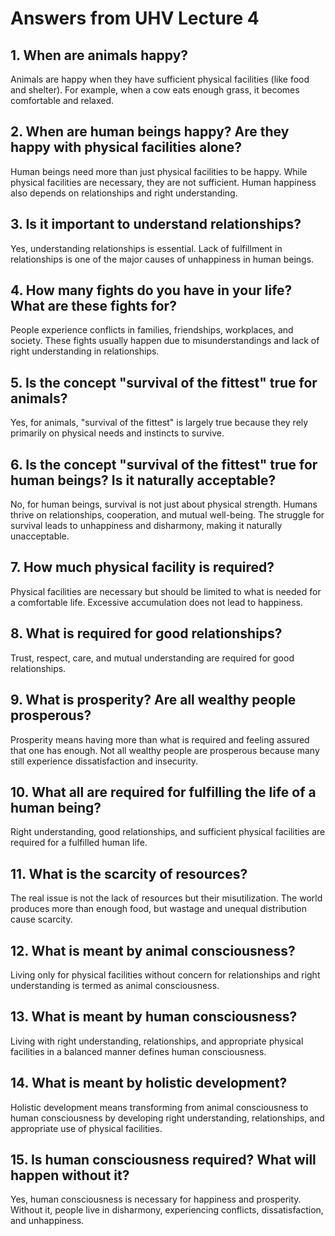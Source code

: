# Answers from UHV Lecture 4

## 1. When are animals happy?
Animals are happy when they have sufficient physical facilities (like food and shelter). For example, when a cow eats enough grass, it becomes comfortable and relaxed.

## 2. When are human beings happy? Are they happy with physical facilities alone?
Human beings need more than just physical facilities to be happy. While physical facilities are necessary, they are not sufficient. Human happiness also depends on relationships and right understanding.

## 3. Is it important to understand relationships?
Yes, understanding relationships is essential. Lack of fulfillment in relationships is one of the major causes of unhappiness in human beings.

## 4. How many fights do you have in your life? What are these fights for?
People experience conflicts in families, friendships, workplaces, and society. These fights usually happen due to misunderstandings and lack of right understanding in relationships.

## 5. Is the concept "survival of the fittest" true for animals?
Yes, for animals, "survival of the fittest" is largely true because they rely primarily on physical needs and instincts to survive.

## 6. Is the concept "survival of the fittest" true for human beings? Is it naturally acceptable?
No, for human beings, survival is not just about physical strength. Humans thrive on relationships, cooperation, and mutual well-being. The struggle for survival leads to unhappiness and disharmony, making it naturally unacceptable.

## 7. How much physical facility is required?
Physical facilities are necessary but should be limited to what is needed for a comfortable life. Excessive accumulation does not lead to happiness.

## 8. What is required for good relationships?
Trust, respect, care, and mutual understanding are required for good relationships.

## 9. What is prosperity? Are all wealthy people prosperous?
Prosperity means having more than what is required and feeling assured that one has enough. Not all wealthy people are prosperous because many still experience dissatisfaction and insecurity.

## 10. What all are required for fulfilling the life of a human being?
Right understanding, good relationships, and sufficient physical facilities are required for a fulfilled human life.

## 11. What is the scarcity of resources?
The real issue is not the lack of resources but their misutilization. The world produces more than enough food, but wastage and unequal distribution cause scarcity.

## 12. What is meant by animal consciousness?
Living only for physical facilities without concern for relationships and right understanding is termed as animal consciousness.

## 13. What is meant by human consciousness?
Living with right understanding, relationships, and appropriate physical facilities in a balanced manner defines human consciousness.

## 14. What is meant by holistic development?
Holistic development means transforming from animal consciousness to human consciousness by developing right understanding, relationships, and appropriate use of physical facilities.

## 15. Is human consciousness required? What will happen without it?
Yes, human consciousness is necessary for happiness and prosperity. Without it, people live in disharmony, experiencing conflicts, dissatisfaction, and unhappiness.
